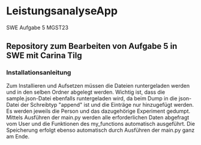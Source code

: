 # LeistungsanalyseApp
SWE Aufgabe 5 MGST23

## Repository zum Bearbeiten von Aufgabe 5 in SWE mit Carina Tilg

### Installationsanleitung

Zum Installieren und Aufsetzen müssen die Dateien runtergeladen werden und in den selben Ordner abgelegt werden. Wichtig ist, dass die sample.json-Datei ebenfalls runtergeladen wird, da beim Dump in die json-Datei der Schreibtyp "append" ist und die Einträge nur hinzugefügt werden. Es werden jeweils die Person und das dazugehörige Experiment gedumpt.
Mittels Ausführen der main.py werden alle erforderlichen Daten abgefragt vom User und die Funktionen des my_functions automatisch ausgeführt. 
Die Speicherung erfolgt ebenso automatisch durch Ausführen der main.py ganz am Ende.

